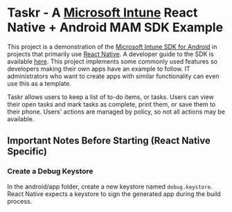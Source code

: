 # Taskr - A [Microsoft Intune](https://www.microsoft.com/en-us/cloud-platform/microsoft-intune) React Native + Android MAM SDK Example
This project is a demonstration of the [Microsoft Intune SDK for Android](https://docs.microsoft.com/en-us/intune/app-sdk) in projects that primarily use [React Native](https://reactnative.dev).
A developer guide to the SDK is available [here](https://docs.microsoft.com/en-us/intune/app-sdk-android).
This project implements some commonly used features so developers making their own apps have an example to follow.
IT administrators who want to create apps with similar functionality can even use this as a template.

Taskr allows users to keep a list of to-do items, or tasks. Users can view their open tasks and mark tasks as complete, print them, or save them to their phone. Users' actions are managed by policy, so not all actions may be available.


## Important Notes Before Starting (React Native Specific)
### Create a Debug Keystore
In the android/app folder, create a new keystore named `debug.keystore`. React Native expects a keystore to sign the generated app during the build process.
